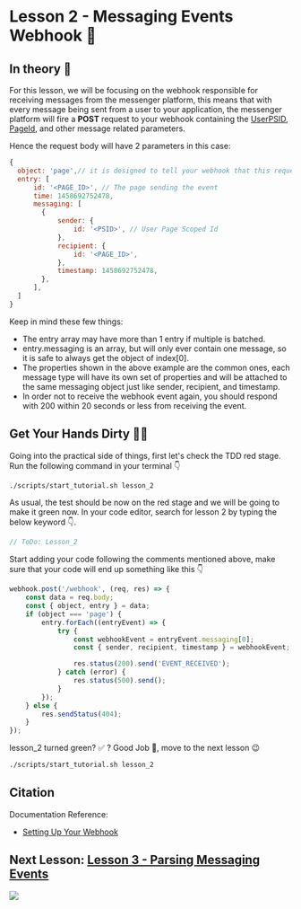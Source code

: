# Lesson 2 - Messaging Events Webhook 💬

## In theory 📖

For this lesson, we will be focusing on the webhook responsible for receiving messages from the messenger platform, this means that with every message being sent from a user to your application, the messenger platform will fire a **POST** request to your webhook containing the [UserPSID](), [PageId](), and other message related parameters.

Hence the request body will have 2 parameters in this case:

```js
{
  object: 'page',// it is designed to tell your webhook that this request is from a page subscription, hence it should be always equal to **'page'**
  entry: [
      id: '<PAGE_ID>', // The page sending the event
      time: 1458692752478,
      messaging: [
        {
            sender: {
                id: '<PSID>', // User Page Scoped Id
            },
            recipient: {
                id: '<PAGE_ID>',
            },
            timestamp: 1458692752478,
        },
      ],
  ]
}
```

Keep in mind these few things:

-   The entry array may have more than 1 entry if multiple is batched.
-   entry.messaging is an array, but will only ever contain one message, so it is safe to always get the object of index[0].
-   The properties shown in the above example are the common ones, each message type will have its own set of properties and will be attached to the same messaging object just like sender, recipient, and timestamp.
-   In order not to receive the webhook event again, you should respond with 200 within 20 seconds or less from receiving the event.

## Get Your Hands Dirty 👩‍💻

Going into the practical side of things, first let's check the TDD red stage. Run the following command in your terminal 👇

```sh
./scripts/start_tutorial.sh lesson_2
```

As usual, the test should be now on the red stage and we will be going to make it green now. In your code editor, search for lesson 2 by typing the below keyword 👇.

```javascript
// ToDo: Lesson_2
```

Start adding your code following the comments mentioned above, make sure that your code will end up something like this 👇

```javascript
webhook.post('/webhook', (req, res) => {
    const data = req.body;
    const { object, entry } = data;
    if (object === 'page') {
        entry.forEach((entryEvent) => {
            try {
                const webhookEvent = entryEvent.messaging[0];
                const { sender, recipient, timestamp } = webhookEvent;

                res.status(200).send('EVENT_RECEIVED');
            } catch (error) {
                res.status(500).send();
            }
        });
    } else {
        res.sendStatus(404);
    }
});
```

lesson_2 turned green? ✅ ? Good Job 👏, move to the next lesson 😉

```sh
./scripts/start_tutorial.sh lesson_2
```

## Citation

Documentation Reference:

-   [Setting Up Your Webhook](https://developers.facebook.com/docs/messenger-platform/getting-started/webhook-setup)

## Next Lesson: [Lesson 3 - Parsing Messaging Events](Lesson_3.md)

[<img src="https://img.shields.io/badge/@_mluay%20-%231DA1F2.svg?&style=for-the-badge&logo=Twitter&logoColor=white"/>](https://twitter.com/_mluay)
